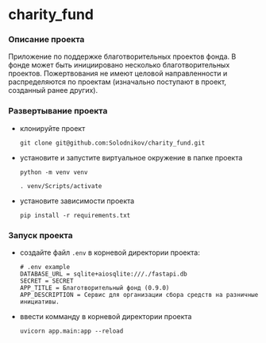 # charity_fund

<!-- добавить стек и бейджи -->
<!-- python-dotenv==0.19.2, alembic -->
<!-- добавить картинку -->

### Описание проекта

Приложение по поддержке благотворительных проектов фонда. В фонде может быть инициировано несколько благотворительных проектов. Пожертвования не имеют целовой направленности и распределяются по проектам (изначально поступают в проект, созданный ранее других).

### Развертывание проекта

* клонируйте проект

   `git clone git@github.com:Solodnikov/charity_fund.git`

* установите и запустите виртуальное окружение в папке проекта

    `python -m venv venv`

    `. venv/Scripts/activate`

* установите зависимости проекта

    `pip install -r requirements.txt`

### Запуск проекта

* создайте файл `.env` в корневой директории проекта:
    
    ```
    # .env example
    DATABASE_URL = sqlite+aiosqlite:///./fastapi.db
    SECRET = SECRET
    APP_TITLE = Благотворительный фонд (0.9.0)
    APP_DESCRIPTION = Сервис для организации сбора средств на разничные инициативы.
    ```

* ввести комманду в корневой директории проекта

    `uvicorn app.main:app --reload`

<!-- путь где размещена документация -->

